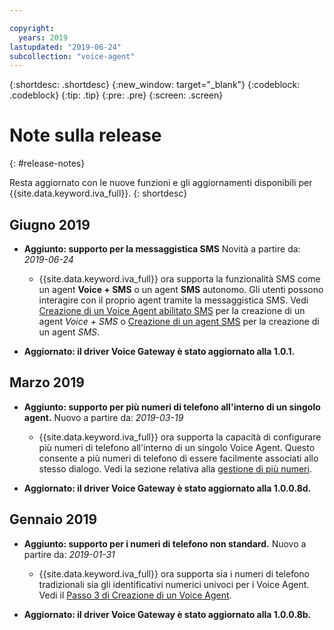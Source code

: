 ```yaml
---

copyright:
  years: 2019
lastupdated: "2019-06-24"
subcollection: "voice-agent"
---
```


{:shortdesc: .shortdesc}
{:new_window: target="_blank"}
{:codeblock: .codeblock}
{:tip: .tip}
{:pre: .pre}
{:screen: .screen}

# Note sulla release
{: #release-notes}


Resta aggiornato con le nuove funzioni e gli aggiornamenti disponibili per {{site.data.keyword.iva_full}}.
{: shortdesc}

## Giugno 2019

- **Aggiunto: supporto per la messaggistica SMS** Novità a partire da: _2019-06-24_

  - {{site.data.keyword.iva_full}} ora supporta la funzionalità SMS come un agent **Voice + SMS** o un agent **SMS** autonomo. Gli utenti possono interagire con il proprio agent tramite la messaggistica SMS. Vedi [Creazione di un Voice Agent abilitato SMS](/docs/services/voice-agent?topic=voice-agent-sms_config_instance) per la creazione di un agent _Voice + SMS_ o [Creazione di un agent SMS](/docs/services/voice-agent?topic=voice-agent-config_sms_instance) per la creazione di un agent _SMS_.

- **Aggiornato: il driver Voice Gateway è stato aggiornato alla 1.0.1.**

## Marzo 2019

- **Aggiunto: supporto per più numeri di telefono all'interno di un singolo agent.** Nuovo a partire da: _2019-03-19_

  - {{site.data.keyword.iva_full}} ora supporta la capacità di configurare più numeri di telefono all'interno di un singolo Voice Agent. Questo consente a più numeri di telefono di essere facilmente associati allo stesso dialogo. Vedi la sezione relativa alla [gestione di più numeri](/docs/services/voice-agent?topic=voice-agent-multi_num#multi_num).

- **Aggiornato: il driver Voice Gateway è stato aggiornato alla 1.0.0.8d.**

## Gennaio 2019

- **Aggiunto: supporto per i numeri di telefono non standard.** Nuovo a partire da: _2019-01-31_

  - {{site.data.keyword.iva_full}} ora supporta sia i numeri di telefono tradizionali sia gli identificativi numerici univoci per i Voice Agent. Vedi il [Passo 3 di Creazione di un Voice Agent](/docs/services/voice-agent?topic=voice-agent-config_instance#create_instance).

- **Aggiornato: il driver Voice Gateway è stato aggiornato alla 1.0.0.8b.**
